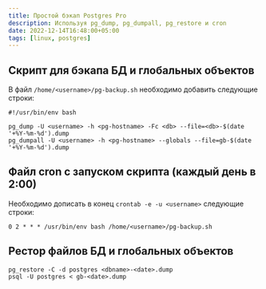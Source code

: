 ```yaml
---
title: Простой бэкап Postgres Pro
description: Используя pg_dump, pg_dumpall, pg_restore и cron
date: 2022-12-14T16:48:00+05:00
tags: [linux, postgres]
---
```

## Скрипт для бэкапа БД и глобальных объектов
В файл `/home/<username>/pg-backup.sh` необходимо добавить следующие строки:
```
#!/usr/bin/env bash

pg_dump -U <username> -h <pg-hostname> -Fc <db> --file=<db>-$(date '+%Y-%m-%d').dump
pg_dumpall -U <username> -h <pg-hostname> --globals --file=gb-$(date '+%Y-%m-%d').dump
```

## Файл cron с запуском скрипта (каждый день в 2:00)
Необходимо дописать в конец `crontab -e -u <username>` следующие строки:
```
0 2 * * * /usr/bin/env bash /home/<username>/pg-backup.sh
```

## Рестор файлов БД и глобальных объектов
```shell
pg_restore -C -d postgres <dbname>-<date>.dump
psql -U postgres < gb-<date>.dump
```
